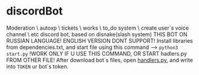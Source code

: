 # discordBot
Moderation \ autoxp \ tickets \ works \ to_do system \ create user\`s voice channel \ etc discord bot, based on disnake(slash system)
THIS BOT ON RUSSIAN LANGUAGE! ENGLISH VERSION DONT SUPPORT!
Install libraries from dependencies.txt, and start file using this command --> ```python3 start.py``` 
!WORK ONLY IF U USE THIS COMMAND, OR START hadlers.py FROM OTHER FILE!
After download bot\`s files, open <a href="https://github.com/YaFlay/discordBot/blob/main/handlers.py">handlers.py</a>, and write into ```TOKEN``` ur bot\`s token.
